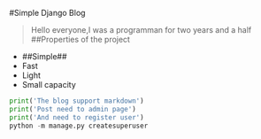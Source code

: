 #Simple Django Blog
>Hello everyone,I was a programman for  two years and a half
##Properties of the project
- ##Simple##
- Fast
- Light
- Small capacity
```python
print('The blog support markdown')
print('Post need to admin page')
print('And need to register user')
python -m manage.py createsuperuser
```